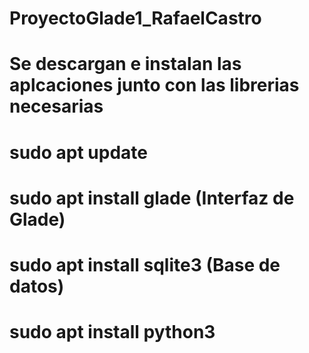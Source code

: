 # ProyectoGlade1_RafaelCastro
# Se descargan e instalan las aplcaciones junto con las librerias necesarias 
# sudo apt update
# sudo apt install glade (Interfaz de Glade)
# sudo apt install sqlite3 (Base de datos)
# sudo apt install python3
